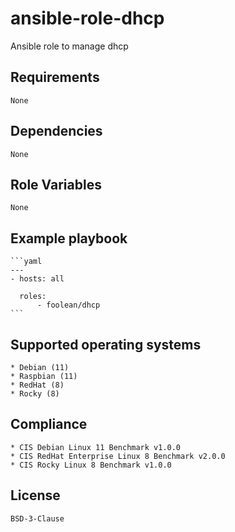 # ansible-role-dhcp

Ansible role to manage dhcp


## Requirements

    None


## Dependencies

    None


## Role Variables

    None


## Example playbook

    ```yaml
    ---
    - hosts: all

      roles:
          - foolean/dhcp
    ```


## Supported operating systems

    * Debian (11)
    * Raspbian (11)
    * RedHat (8)
    * Rocky (8)


## Compliance

    * CIS Debian Linux 11 Benchmark v1.0.0
    * CIS RedHat Enterprise Linux 8 Benchmark v2.0.0
    * CIS Rocky Linux 8 Benchmark v1.0.0


## License

    BSD-3-Clause
